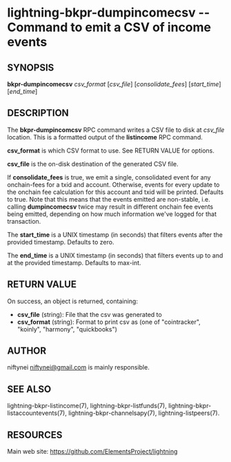 lightning-bkpr-dumpincomecsv -- Command to emit a CSV of income events
=================================================================

SYNOPSIS
--------

**bkpr-dumpincomecsv** *csv_format* \[*csv_file*\] \[*consolidate_fees*\] \[*start_time*\] \[*end_time*\]

DESCRIPTION
-----------

The **bkpr-dumpincomcsv** RPC command writes a CSV file to disk at *csv_file*
location. This is a formatted output of the **listincome** RPC command.

**csv_format** is which CSV format to use. See RETURN VALUE for options.

**csv_file** is the on-disk destination of the generated CSV file.

If **consolidate_fees** is true, we emit a single, consolidated event for
any onchain-fees for a txid and account. Otherwise, events for every update to
the onchain fee calculation for this account and txid will be printed.
Defaults to true. Note that this means that the events emitted are
non-stable, i.e.  calling **dumpincomecsv** twice may result in different
onchain fee events being emitted, depending on how much information we've
logged for that transaction.

The **start_time** is a UNIX timestamp (in seconds) that filters events after the provided timestamp. Defaults to zero.

The **end_time** is a UNIX timestamp (in seconds) that filters events up to and at the provided timestamp. Defaults to max-int.


RETURN VALUE
------------

[comment]: # (GENERATE-FROM-SCHEMA-START)
On success, an object is returned, containing:
- **csv_file** (string): File that the csv was generated to
- **csv_format** (string): Format to print csv as (one of "cointracker", "koinly", "harmony", "quickbooks")

[comment]: # (GENERATE-FROM-SCHEMA-END)

AUTHOR
------

niftynei <niftynei@gmail.com> is mainly responsible.

SEE ALSO
--------

lightning-bkpr-listincome(7), lightning-bkpr-listfunds(7),
lightning-bkpr-listaccountevents(7),
lightning-bkpr-channelsapy(7), lightning-listpeers(7).

RESOURCES
---------

Main web site: <https://github.com/ElementsProject/lightning>

[comment]: # ( SHA256STAMP:46e994779b3d950a74dccf8d7f4784ed03ff37b12da1b18be7925373b8b787dc)
